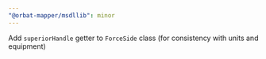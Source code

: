 ```yaml
---
"@orbat-mapper/msdllib": minor
---
```


Add `superiorHandle` getter to `ForceSide` class (for consistency with units and equipment)
